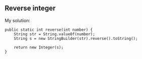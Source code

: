 ## Reverse integer
My solution:

    public static int reverse(int number) {  
        String str = String.valueOf(number);  
        String s = new StringBuilder(str).reverse().toString();  
        
        return new Integer(s);  
    }

